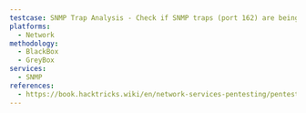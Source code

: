```yaml
---
testcase: SNMP Trap Analysis - Check if SNMP traps (port 162) are being sent or can be spoofed to inject malicious alerts
platforms: 
  - Network
methodology: 
  - BlackBox
  - GreyBox
services:
  - SNMP
references:
  - https://book.hacktricks.wiki/en/network-services-pentesting/pentesting-snmp/index.html
---
```

